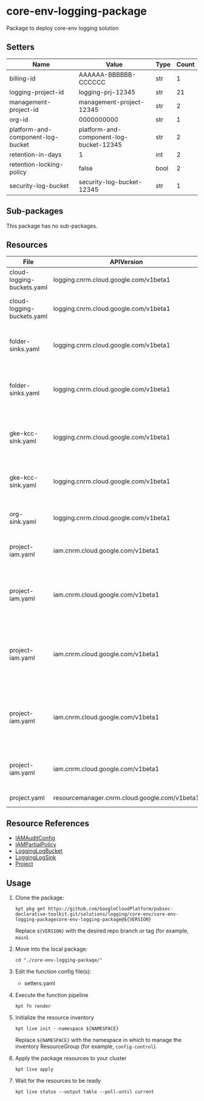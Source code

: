 <!-- BEGINNING OF PRE-COMMIT-BLUEPRINT DOCS HOOK:TITLE -->
# core-env-logging-package


<!-- END OF PRE-COMMIT-BLUEPRINT DOCS HOOK:TITLE -->

<!-- BEGINNING OF PRE-COMMIT-BLUEPRINT DOCS HOOK:BODY -->
Package to deploy core-env logging solution

## Setters

|               Name                |                  Value                  | Type | Count |
|-----------------------------------|-----------------------------------------|------|-------|
| billing-id                        | AAAAAA-BBBBBB-CCCCCC                    | str  |     1 |
| logging-project-id                | logging-prj-12345                       | str  |    21 |
| management-project-id             | management-project-12345                | str  |     2 |
| org-id                            |                              0000000000 | str  |     1 |
| platform-and-component-log-bucket | platform-and-component-log-bucket-12345 | str  |     2 |
| retention-in-days                 |                                       1 | int  |     2 |
| retention-locking-policy          | false                                   | bool |     2 |
| security-log-bucket               | security-log-bucket-12345               | str  |     1 |

## Sub-packages

This package has no sub-packages.

## Resources

|            File            |                  APIVersion                   |       Kind       |                                 Name                                 | Namespace |
|----------------------------|-----------------------------------------------|------------------|----------------------------------------------------------------------|-----------|
| cloud-logging-buckets.yaml | logging.cnrm.cloud.google.com/v1beta1         | LoggingLogBucket | security-log-bucket                                                  | logging   |
| cloud-logging-buckets.yaml | logging.cnrm.cloud.google.com/v1beta1         | LoggingLogBucket | platform-and-component-log-bucket                                    | logging   |
| folder-sinks.yaml          | logging.cnrm.cloud.google.com/v1beta1         | LoggingLogSink   | platform-and-component-services-log-sink                             | logging   |
| folder-sinks.yaml          | logging.cnrm.cloud.google.com/v1beta1         | LoggingLogSink   | platform-and-component-services-infra-log-sink                       | logging   |
| gke-kcc-sink.yaml          | logging.cnrm.cloud.google.com/v1beta1         | LoggingLogSink   | gke-kcc-cluster-platform-and-component-log-sink                      | logging   |
| gke-kcc-sink.yaml          | logging.cnrm.cloud.google.com/v1beta1         | LoggingLogSink   | gke-kcc-cluster-disable-default-bucket                               | logging   |
| org-sink.yaml              | logging.cnrm.cloud.google.com/v1beta1         | LoggingLogSink   | logging-project-id-security-sink                                     | logging   |
| project-iam.yaml           | iam.cnrm.cloud.google.com/v1beta1             | IAMPartialPolicy | security-log-bucket-writer-permissions                               | projects  |
| project-iam.yaml           | iam.cnrm.cloud.google.com/v1beta1             | IAMPartialPolicy | platform-and-component-services-log-bucket-writer-permissions        | projects  |
| project-iam.yaml           | iam.cnrm.cloud.google.com/v1beta1             | IAMPartialPolicy | platform-and-component-services-infra-log-bucket-writer-permissions  | projects  |
| project-iam.yaml           | iam.cnrm.cloud.google.com/v1beta1             | IAMPartialPolicy | gke-kcc-cluster-platform-and-component-log-bucket-writer-permissions | projects  |
| project-iam.yaml           | iam.cnrm.cloud.google.com/v1beta1             | IAMAuditConfig   | logging-project-data-access-log-config                               | projects  |
| project.yaml               | resourcemanager.cnrm.cloud.google.com/v1beta1 | Project          | logging-project-id                                                   | projects  |

## Resource References

- [IAMAuditConfig](https://cloud.google.com/config-connector/docs/reference/resource-docs/iam/iamauditconfig)
- [IAMPartialPolicy](https://cloud.google.com/config-connector/docs/reference/resource-docs/iam/iampartialpolicy)
- [LoggingLogBucket](https://cloud.google.com/config-connector/docs/reference/resource-docs/logging/logginglogbucket)
- [LoggingLogSink](https://cloud.google.com/config-connector/docs/reference/resource-docs/logging/logginglogsink)
- [Project](https://cloud.google.com/config-connector/docs/reference/resource-docs/resourcemanager/project)

## Usage

1.  Clone the package:
    ```shell
    kpt pkg get https://github.com/GoogleCloudPlatform/pubsec-declarative-toolkit.git/solutions/logging/core-env/core-env-logging-packagecore-env-logging-package@${VERSION}
    ```
    Replace `${VERSION}` with the desired repo branch or tag
    (for example, `main`).

1.  Move into the local package:
    ```shell
    cd "./core-env-logging-package/"
    ```

1.  Edit the function config file(s):
    - setters.yaml

1.  Execute the function pipeline
    ```shell
    kpt fn render
    ```

1.  Initialize the resource inventory
    ```shell
    kpt live init --namespace ${NAMESPACE}
    ```
    Replace `${NAMESPACE}` with the namespace in which to manage
    the inventory ResourceGroup (for example, `config-control`).

1.  Apply the package resources to your cluster
    ```shell
    kpt live apply
    ```

1.  Wait for the resources to be ready
    ```shell
    kpt live status --output table --poll-until current
    ```

<!-- END OF PRE-COMMIT-BLUEPRINT DOCS HOOK:BODY -->